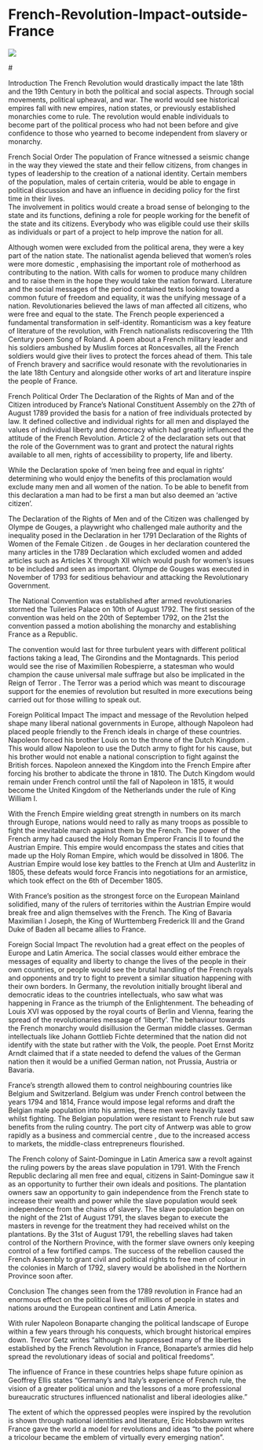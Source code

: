 # French-Revolution-Impact-outside-France
<a href="https://dev.visual-essays.app"><img src="https://dev-visual-essays.netlify.app/images/ve-button.png"></a>
<param ve-config title="The impact of the French Revolution in and outside France" author="Josh Obbard" layout="vtl" 
banner="/https://upload.wikimedia.org/wikipedia/commons/d/d9/11-french_revolution_1789.jpg">
#

Introduction
The French Revolution would drastically impact the late 18th and the 19th Century in both the political and social aspects. Through social movements, political upheaval, and war. The world would see historical empires fall with new empires, nation states, or previously established monarchies come to rule. The revolution would enable individuals to become part of the political process who had not been before and give confidence to those who yearned to become independent from slavery or monarchy.
<param ve-image url="/https://upload.wikimedia.org/wikipedia/commons/d/d9/11-french_revolution_1789.jpg">

French Social Order
The population of France witnessed a seismic change in the way they viewed the state and their fellow citizens, from changes in types of leadership to the creation of a national identity. Certain members of the population, males of certain criteria, would be able to engage in political discussion and have an influence in deciding policy for the first time in their lives.  
The involvement in politics would create a broad sense of belonging to the state and its functions, defining a role for people working for the benefit of the state and its citizens. Everybody who was eligible could use their skills as individuals or part of a project to help improve the nation for all. 

Although women were excluded from the political arena, they were a key part of the nation state. The nationalist agenda believed that women’s roles were more domestic , emphasising the important role of motherhood as contributing to the nation. With calls for women to produce many children and to raise them in the hope they would take the nation forward.
Literature and the social messages of the period contained texts looking toward a common future of freedom and equality, it was the unifying message of a nation. Revolutionaries believed the laws of man affected all citizens, who were free and equal to the state. The French people experienced a fundamental transformation in self-identity.
Romanticism was a key feature of literature of the revolution, with French nationalists rediscovering the 11th Century poem Song of Roland.  A poem about a French military leader and his soldiers ambushed by Muslim forces at Roncesvalles, all the French soldiers would give their lives to protect the forces ahead of them.  This tale of French bravery and sacrifice would resonate with the revolutionaries in the late 18th Century and alongside other works of art and literature inspire the people of France.

French Political Order
The Declaration of the Rights of Man and of the Citizen introduced by France’s National Constituent Assembly on the 27th of August 1789   provided the basis for a nation of free individuals protected by law. It defined collective and individual rights for all men and displayed the values of individual liberty and democracy which had greatly influenced the attitude of the French Revolution.
Article 2 of the declaration sets out that the role of the Government was to grant and protect the natural rights available to all men, rights of accessibility to property, life and liberty.  

While the Declaration spoke of ‘men being free and equal in rights’ determining who would enjoy the benefits of this proclamation would exclude many men and all women of the nation. To be able to benefit from this declaration a man had to be first a man but also deemed an ‘active citizen’.

The Declaration of the Rights of Men and of the Citizen was challenged by Olympe de Gouges, a playwright who challenged male authority and the inequality posed in the Declaration in her 1791 Declaration of the Rights of Women of the Female Citizen . de Gouges in her declaration countered the many articles in the 1789 Declaration which excluded women and added articles such as Articles X through XII which would push for women’s issues to be included and seen as important.
Olympe de Gouges was executed in November of 1793 for seditious behaviour and attacking the Revolutionary Government. 

The National Convention was established after armed revolutionaries stormed the Tuileries Palace on 10th of August 1792. The first session of the convention was held on the 20th of September 1792, on the 21st the convention passed a motion abolishing the monarchy and establishing France as a Republic.
<param ve-map center="Q90" zoom="12">

The convention would last for three turbulent years with different political factions taking a lead, The Girondins and the Montagnards. This period would see the rise of Maximilien Robespierre, a statesman who would champion the cause universal male suffrage but also be implicated in the Reign of Terror . The Terror was a period which was meant to discourage support for the enemies of revolution but resulted in more executions being carried out for those willing to speak out.
<param ve-image url="https://upload.wikimedia.org/wikipedia/commons/2/24/Robespierre_and_the_French_revolution_%281909%29_%2814804662413%29.jpg>

The French Republic would remain until 1799 when a coup d’état by the leader of the French Army, Napoleon Bonaparte. Napoleon would secure an election enabling him to be First Consul of the Republic. 
Napoleon faced many assassination plots from royalist opponents, he used these threats as justification for him to expand his power, Napoleon won heavily a referendum giving him powers to change his role from First Consul to Emperor of the French.
Napoleon would lead the French through a period in which France and its armies dominated Europe, conquering foreign armies on the borders and introducing the Napoleonic Code , a civic code that would influence many countries that France had annexed.
<param ve-image url="https://upload.wikimedia.org/wikipedia/commons/3/31/Napoleon_I_of_France_by_Andrea_Appiani.jpg">

Foreign Political Impact
The impact and message of the Revolution helped shape many liberal national governments in Europe, although Napoleon had placed people friendly to the French ideals in charge of these countries.  
Napoleon forced his brother Louis on to the throne of the Dutch Kingdom . This would allow Napoleon to use the Dutch army to fight for his cause, but his brother would not enable a national conscription to fight against the British forces. Napoleon annexed the Kingdom into the French Empire after forcing his brother to abdicate the throne in 1810. 
The Dutch Kingdom would remain under French control until the fall of Napoleon in 1815, it would become the United Kingdom of the Netherlands under the rule of King William I. 

With the French Empire wielding great strength in numbers on its march through Europe, nations would need to rally as many troops as possible to fight the inevitable march against them by the French. 
The power of the French army had caused the Holy Roman Emperor Francis II to found the Austrian Empire. This empire would encompass the states and cities that made up the Holy Roman Empire, which would be dissolved in 1806. The Austrian Empire would lose key battles to the French at Ulm and Austerlitz in 1805, these defeats would force Francis into negotiations for an armistice, which took effect on the 6th of December 1805.
<param ve-image url="https://upload.wikimedia.org/wikipedia/commons/3/37/Francis_II_%26_I%2C_Holy_Roman_Emperor.jpg">

With France’s position as the strongest force on the European Mainland solidified, many of the rulers of territories within the Austrian Empire would break free and align themselves with the French. The King of Bavaria Maximilian I Joseph, the King of Wurttemberg Frederick III and the Grand Duke of Baden all became allies to France.

Foreign Social Impact
The revolution had a great effect on the peoples of Europe and Latin America. The social classes would either embrace the messages of equality and liberty to change the lives of the people in their own countries, or people would see the brutal handling of the French royals and opponents and try to fight to prevent a similar situation happening with their own borders. 
In Germany, the revolution initially brought liberal and democratic ideas to the countries intellectuals, who saw what was happening in France as the triumph of the Enlightenment. 
The beheading of Louis XVI was opposed by the royal courts of Berlin and Vienna, fearing the spread of the revolutionaries message of ‘liberty’. The behaviour towards the French monarchy would disillusion the German middle classes. 
German intellectuals like Johann Gottlieb Fichte determined that the nation did not identify with the state but rather with the Volk, the people. Poet Ernst Moritz Arndt claimed that if a state needed to defend the values of the German nation then it would be a unified German nation, not Prussia, Austria or Bavaria. 

France’s strength allowed them to control neighbouring countries like Belgium and Switzerland. Belgium was under French control between the years 1794 and 1814, France would impose legal reforms and draft the Belgian male population into his armies, these men were heavily taxed whilst fighting. 
The Belgian population were resistant to French rule but saw benefits from the ruling country. The port city of Antwerp was able to grow rapidly as a business and commercial centre , due to the increased access to markets, the middle-class entrepreneurs flourished.

The French colony of Saint-Domingue in Latin America saw a revolt against the ruling powers by the areas slave population in 1791. With the French Republic declaring all men free and equal, citizens in Saint-Domingue saw it as an opportunity to further their own ideals and positions. The plantation owners saw an opportunity to gain independence from the French state to increase their wealth and power while the slave population would seek independence from the chains of slavery.
The slave population began on the night of the 21st of August 1791, the slaves began to execute the masters in revenge for the treatment they had received whilst on the plantations.  By the 31st of August 1791, the rebelling slaves had taken control of the Northern Province, with the former slave owners only keeping control of a few fortified camps. 
The success of the rebellion caused the French Assembly to grant civil and political rights to free men of colour in the colonies in March of 1792, slavery would be abolished  in the Northern Province soon after.
<param ve-map center="Q861551" zoom="10">

Conclusion 
The changes seen from the 1789 revolution in France had an enormous effect on the political lives of millions of people in states and nations around the European continent and Latin America. 

With ruler Napoleon Bonaparte changing the political landscape of Europe within a few years through his conquests, which brought historical empires down. Trevor Getz writes “although he suppressed many of the liberties established by the French Revolution in France, Bonaparte’s armies did help spread the revolutionary ideas of social and political freedoms”. 

The influence of France in these countries helps shape future opinion as Geoffrey Ellis states “Germany’s and Italy’s experience of French rule, the vision of a greater political union and the lessons of a more professional bureaucratic structures influenced nationalist and liberal ideologies alike.” 

The extent of which the oppressed peoples were inspired by the revolution is shown through national identities and literature, Eric Hobsbawm writes France gave the world a model for revolutions and ideas “to the point where a tricolour became the emblem of virtually every emerging nation”. 
